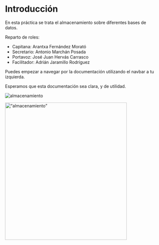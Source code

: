 # Introducción

En esta práctica se trata el almacenamiento sobre diferentes bases de datos.

Reparto de roles:

- Capitana: Arantxa Fernández Morató
- Secretario: Antonio Marchán Posada
- Portavoz: José Juan Hervás Carrasco
- Facilitador: Adrián Jaramillo Rodríguez

Puedes empezar a navegar por la documentación utilizando el navbar a tu izquierda.

Esperamos que esta documentación sea clara, y de utilidad.

![almacenamiento](https://cdn.pixabay.com/photo/2013/07/12/17/22/database-152091_960_720.png)

<img src="https://cdn.pixabay.com/photo/2013/07/12/17/22/database-152091_960_720.png" alt= “almacenamiento” width="400" height="450">
